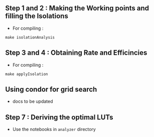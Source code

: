 ## Step 1 and 2 : Making the Working points and filling the Isolations
  * For compiling :
  ```
  make isolationAnalysis
  ```
  
## Step 3 and 4 : Obtaining Rate and Efficincies
  * For compiling :
  ```
  make applyIsolation
  ```
## Using condor for grid search
 - docs to be updated 
## Step 7 : Deriving the optimal LUTs
  * Use the notebooks in `analyzer` directory
